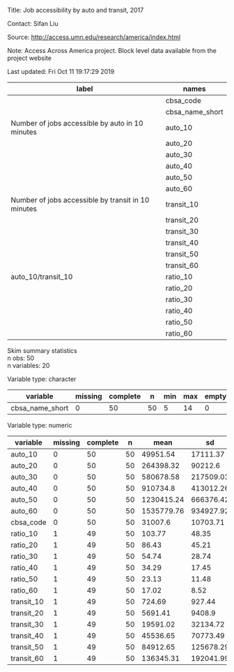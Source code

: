 
Title:  Job accessibility by auto and transit, 2017  

Contact:  Sifan Liu  

Source:  http://access.umn.edu/research/america/index.html  

Note:  Access Across America project. Block level data available from the project website  

Last updated:  Fri Oct 11 19:17:29 2019 



|                       label                        |      names      |
|----------------------------------------------------|-----------------|
|                                                    |    cbsa_code    |
|                                                    | cbsa_name_short |
|  Number of jobs accessible by auto in 10 minutes   |     auto_10     |
|                                                    |     auto_20     |
|                                                    |     auto_30     |
|                                                    |     auto_40     |
|                                                    |     auto_50     |
|                                                    |     auto_60     |
| Number of jobs accessible by transit in 10 minutes |   transit_10    |
|                                                    |   transit_20    |
|                                                    |   transit_30    |
|                                                    |   transit_40    |
|                                                    |   transit_50    |
|                                                    |   transit_60    |
|                 auto_10/transit_10                 |    ratio_10     |
|                                                    |    ratio_20     |
|                                                    |    ratio_30     |
|                                                    |    ratio_40     |
|                                                    |    ratio_50     |
|                                                    |    ratio_60     |


Skim summary statistics  
 n obs: 50    
 n variables: 20    

Variable type: character

|    variable     | missing | complete | n  | min | max | empty | n_unique |
|-----------------|---------|----------|----|-----|-----|-------|----------|
| cbsa_name_short |    0    |    50    | 50 |  5  | 14  |   0   |    50    |

Variable type: numeric

|  variable  | missing | complete | n  |    mean    |    sd     |   p0   |    p25    |    p50    |    p75    |  p100   |
|------------|---------|----------|----|------------|-----------|--------|-----------|-----------|-----------|---------|
|  auto_10   |    0    |    50    | 50 |  49951.54  | 17111.37  | 25029  | 39680.75  |  45417.5  |   59983   |  1e+05  |
|  auto_20   |    0    |    50    | 50 | 264398.32  |  90212.6  | 131759 |  206468   | 242548.5  | 314313.75 | 532090  |
|  auto_30   |    0    |    50    | 50 | 580678.58  | 217509.03 | 268251 | 430117.25 | 552330.5  | 641000.25 | 1282378 |
|  auto_40   |    0    |    50    | 50 |  910734.8  | 413012.26 | 373520 | 710848.25 | 821099.5  |  1143528  | 2328370 |
|  auto_50   |    0    |    50    | 50 | 1230415.24 | 666376.42 | 473486 | 873732.5  |   1e+06   | 1537836.5 | 3724480 |
|  auto_60   |    0    |    50    | 50 | 1535779.76 | 934927.92 | 582467 |   1e+06   | 1240377.5 |  1809264  | 5165184 |
| cbsa_code  |    0    |    50    | 50 |  31007.6   | 10703.71  | 12060  |   19760   |   33400   |   39940   |  47900  |
|  ratio_10  |    1    |    49    | 50 |   103.77   |   48.35   | 15.28  |   67.39   |   98.82   |  128.35   | 219.97  |
|  ratio_20  |    1    |    49    | 50 |   86.43    |   45.21   |  7.72  |   52.29   |   87.27   |  121.06   | 197.76  |
|  ratio_30  |    1    |    49    | 50 |   54.74    |   28.74   |  5.82  |   33.71   |   55.76   |   74.32   | 124.04  |
|  ratio_40  |    1    |    49    | 50 |   34.29    |   17.45   |  4.94  |   21.59   |   31.98   |   45.29   |  77.28  |
|  ratio_50  |    1    |    49    | 50 |   23.13    |   11.48   |  4.43  |   14.15   |   20.69   |   29.89   |  52.37  |
|  ratio_60  |    1    |    49    | 50 |   17.02    |   8.52    |  4.01  |   10.65   |   15.3    |   22.31   |  46.18  |
| transit_10 |    1    |    49    | 50 |   724.69   |  927.44   |  195   |    328    |    459    |    656    |  6132   |
| transit_20 |    1    |    49    | 50 |  5691.41   |  9408.9   |  914   |   2094    |   3132    |   5173    |  62161  |
| transit_30 |    1    |    49    | 50 |  19591.02  | 32134.72  |  2713  |   7080    |   10429   |   18029   | 213407  |
| transit_40 |    1    |    49    | 50 |  45536.65  | 70773.49  |  6097  |   16385   |   24329   |   46801   | 471409  |
| transit_50 |    1    |    49    | 50 |  84912.65  | 125678.29 | 11236  |   32467   |   46249   |   89491   | 840599  |
| transit_60 |    1    |    49    | 50 | 136345.31  | 192041.99 | 17858  |   52705   |   74528   |  144560   | 1287186 |
